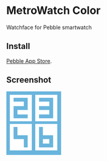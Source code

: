 # MetroWatch Color
Watchface for Pebble smartwatch

## Install
[Pebble App Store](https://apps.getpebble.com/applications/55809a58fc670b738a000062).

## Screenshot
![](screenshots/basalt.png)
